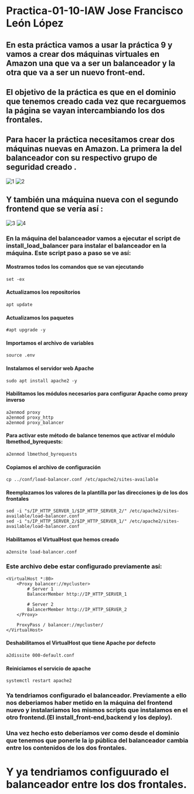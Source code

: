 # Practica-01-10-IAW Jose Francisco León López
## En esta práctica vamos a usar la práctica 9 y vamos a crear dos máquinas virtuales en Amazon una que va a ser un balanceador y la otra que va a ser un nuevo front-end. 
## El objetivo de la práctica es que en el dominio que tenemos creado cada vez que recarguemos la página se vayan intercambiando los dos frontales.
## Para hacer la práctica necesitamos crear dos máquinas nuevas en Amazon. La primera la del balanceador con su respectivo grupo de seguridad creado .
![1](https://github.com/JoseFco04/practica-01-10-iaw/assets/145347148/231dc3ca-9d92-4c39-8c34-70d56a8e5cbd)
![2](https://github.com/JoseFco04/practica-01-10-iaw/assets/145347148/5ae48cd6-17a2-4ce1-bf31-7ba29fd9d326)

## Y también una máquina nueva con el segundo frontend que se vería así :
![3](https://github.com/JoseFco04/practica-01-10-iaw/assets/145347148/e2b8d2f0-d5ce-496f-97ef-30f3fe488124)
![4](https://github.com/JoseFco04/practica-01-10-iaw/assets/145347148/6ad76e5a-4bf7-4d62-a0e1-8db2a67ef46f)

### En la máquina del balanceador vamos a ejecutar el script de install_load_balancer para instalar el balanceador en la máquina. Este script paso a paso se ve así:
#### Mostramos todos los comandos que se van ejecutando
~~~
set -ex
~~~
#### Actualizamos los repositorios
~~~
apt update
~~~
#### Actualizamos los paquetes
~~~
#apt upgrade -y
~~~
#### Importamos el archivo de variables 
~~~
source .env
~~~
#### Instalamos el servidor web Apache
~~~
sudo apt install apache2 -y
~~~
#### Habilitamos los módulos necesarios para configurar Apache como proxy inverso
~~~
a2enmod proxy
a2enmod proxy_http
a2enmod proxy_balancer
~~~
#### Para activar este método de balance tenemos que activar el módulo lbmethod_byrequests:
~~~
a2enmod lbmethod_byrequests
~~~
#### Copiamos el archivo de configuración 
~~~
cp ../conf/load-balancer.conf /etc/apache2/sites-available
~~~
#### Reemplazamos los valores de la plantilla por las direcciones ip de los dos frontales
~~~
sed -i "s/IP_HTTP_SERVER_1/$IP_HTTP_SERVER_2/" /etc/apache2/sites-available/load-balancer.conf
sed -i "s/IP_HTTP_SERVER_2/$IP_HTTP_SERVER_1/" /etc/apache2/sites-available/load-balancer.conf
~~~
#### Habilitamos el VirtualHost que hemos creado 
~~~
a2ensite load-balancer.conf 
~~~
### Este archivo debe estar configurado previamente así:
~~~
<VirtualHost *:80>
    <Proxy balancer://mycluster>
        # Server 1
        BalancerMember http://IP_HTTP_SERVER_1

        # Server 2
        BalancerMember http://IP_HTTP_SERVER_2
    </Proxy>

    ProxyPass / balancer://mycluster/
</VirtualHost>
~~~
#### Deshabilitamos el VirtualHost que tiene Apache por defecto
~~~
a2dissite 000-default.conf
~~~
#### Reiniciamos el servicio de apache
~~~
systemctl restart apache2
~~~
### Ya tendriamos configurado el balanceador. Previamente a ello nos deberiamos haber metido en la máquina del frontend nuevo y instalaríamos los mismos scripts que instalamos en el otro frontend.(El install_front-end,backend y los deploy).
### Una vez hecho esto deberíamos ver como desde el dominio que tenemos que ponerle la ip pública del balanceador cambia entre los contenidos de los dos frontales.
# Y ya tendriamos configuurado el balanceador entre los dos frontales.


